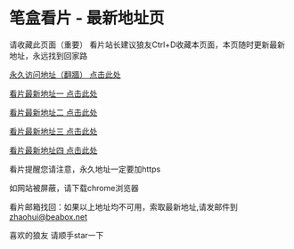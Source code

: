 # 笔盒看片 - 最新地址页

请收藏此页面（重要）
看片站长建议狼友Ctrl+D收藏本页面，本页随时更新最新地址，永远找到回家路

[永久访问地址（翻牆） 点击此处](https://beabox.net/)

[看片最新地址一 点击此处](https://dqik5f2ijl9b.shop)

[看片最新地址二 点击此处](https://1rvutpz6dcy.wiki)

[看片最新地址三 点击此处](https://mukqa1d5x6.wiki)

[看片最新地址四 点击此处](https://dqik5f2ijl9b.shop)

看片提醒您请注意，永久地址一定要加https

如网站被屏蔽，请下载chrome浏览器

看片邮箱找回：如果以上地址均不可用，索取最新地址,请发邮件到 zhaohui@beabox.net

喜欢的狼友 请顺手star一下